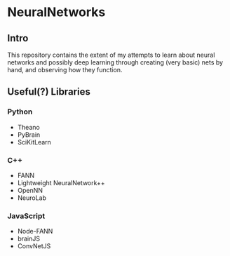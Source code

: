 # NeuralNetworks

## Intro

This repository contains the extent of my attempts to learn about neural networks and possibly deep learning through creating (very basic) nets by hand, and observing how they function.

## Useful(?) Libraries
### Python
- Theano
- PyBrain
- SciKitLearn

### C++
- FANN
- Lightweight NeuralNetwork++
- OpenNN
- NeuroLab

### JavaScript
- Node-FANN
- brainJS
- ConvNetJS

